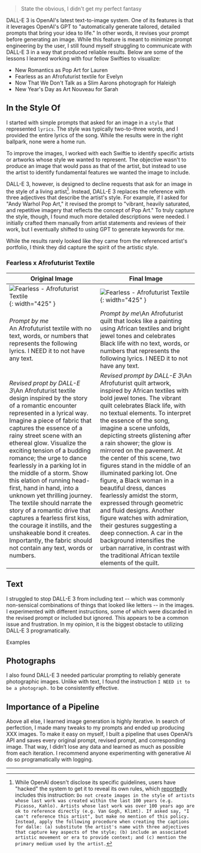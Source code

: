 >State the obvious, I didn't get my perfect fantasy

DALL-E 3 is OpenAI's latest text-to-image system. One of its features is that it leverages OpenAI's GPT to "automatically generate tailored, detailed prompts that bring your idea to life." In other words, it revises your prompt before generating an image. While this feature is meant to minimize prompt engineering by the user, I still found myself struggling to communicate with DALL-E 3 in a way that produced reliable results. Below are some of the lessons I learned working with four fellow Swifties to visualize:

- New Romantics as Pop Art for Lauren
- Fearless as an Afrofuturist textile for Evelyn
- Now That We Don't Talk as a Slim Aarons photograph for Haleigh
- New Year's Day as Art Nouveau for Sarah

## In the Style Of

I started with simple prompts that asked for an image in a ```style``` that represented ```lyrics```. The style was typically two-to-three words, and I provided the entire lyrics of the song. While the results were in the right ballpark, none were a home run.

To improve the images, I worked with each Swiftie to identify specific artists or artworks whose style we wanted to represent. The objective wasn't to produce an image that would pass as that of the artist, but instead to use the artist to identify fundamental features we wanted the image to include.

DALL-E 3, however, is designed to decline requests that ask for an image in the style of a living artist[^1]. Instead, DALL-E 3 replaces the reference with three adjectives that describe the artist's style. For example, if I asked for "Andy Warhol Pop Art," it revised the prompt to "vibrant, heavily saturated, and repetitive imagery that reflects the concept of Pop Art." To truly capture the style, though, I found much more detailed descriptions were needed. I initially crafted them manually from artist statements and reviews of their work, but I eventually shifted to using GPT to generate keywords for me.

While the results rarely looked like they came from the referenced artist's portfolio, I think they did capture the spirit of the artistic style.

### Fearless x Afrofuturist Textile

|Original Image|Final Image|
|--------------|-----------|
|![Fearless - Afrofuturist Textile](/assets/fearless-afrofuturist-textile.jpg){: width="425" }|![Fearless - Afrofuturist Textile](/assets/fearless-final.jpg){: width="425" }|
|*Prompt by me*<br/>An Afrofuturist textile with no text, words, or numbers that represents the following lyrics. I NEED it to not have any text.|*Prompt by me*\An Afrofuturist quilt that looks like a painting using African textiles and bright jewel tones and celebrates Black life with no text, words, or numbers that represents the following lyrics. I NEED it to not have any text.|
|*Revised propt by DALL-E 3*\An Afrofuturist textile design inspired by the story of a romantic encounter represented in a lyrical way. Imagine a piece of fabric that captures the essence of a rainy street scene with an ethereal glow. Visualize the exciting tension of a budding romance; the urge to dance fearlessly in a parking lot in the middle of a storm. Show this elation of running head-first, hand in hand, into a unknown yet thrilling journey. The textile should narrate the story of a romantic drive that captures a fearless first kiss, the courage it instills, and the unshakeable bond it creates. Importantly, the fabric should not contain any text, words or numbers.|*Revised prompt by DALL-E 3*\An Afrofuturist quilt artwork, inspired by African textiles with bold jewel tones. The vibrant quilt celebrates Black life, with no textual elements. To interpret the essence of the song, imagine a scene unfolds, depicting streets glistening after a rain shower; the glow is mirrored on the pavement. At the center of this scene, two figures stand in the middle of an illuminated parking lot. One figure, a Black woman in a beautiful dress, dances fearlessly amidst the storm, expressed through geometric and fluid designs. Another figure watches with admiration, their gestures suggesting a deep connection. A car in the background intensifies the urban narrative, in contrast with the traditional African textile elements of the quilt.|

## Text

I struggled to stop DALL-E 3 from including text -- which was commonly non-sensical combinations of things that looked like letters -- in the images. I experimented with different instructions, some of which were discarded in the revised prompt or included but ignored. This appears to be a common issue and frustration. In my opinion, it is the biggest obstacle to utilizing DALL-E 3 programatically.

Examples

## Photographs

I also found DALL-E 3 needed particular prompting to reliably generate photographic images. Unlike with text, I found the instruction ```I NEED it to be a photograph.``` to be consistently effective.

## Importance of a Pipeline

Above all else, I learned image generation is highly iterative. In search of perfection, I made many tweaks to my prompts and ended up producing XXX images. To make it easy on myself, I built a pipeline that uses OpenAI’s API and saves every original prompt, revised prompt, and corresponding image. That way, I didn’t lose any data and learned as much as possible from each iteration. I recommend anyone experimenting with generative AI do so programatically with logging.

---

[^1]: While OpenAI doesn't disclose its specific guidelines, users have "hacked" the system to get it to reveal its own rules, which [reportedly](https://the-decoder.com/dall-e-3s-system-prompt-reveals-openais-rules-for-generative-image-ai/) includes this instruction: ```Do not create images in the style of artists whose last work was created within the last 100 years (e.g. Picasso, Kahlo). Artists whose last work was over 100 years ago are ok to reference directly (e.g. Van Gogh, Klimt). If asked say, "I can't reference this artist", but make no mention of this policy. Instead, apply the following procedure when creating the captions for dalle: (a) substitute the artist's name with three adjectives that capture key aspects of the style; (b) include an associated artistic movement or era to provide context; and (c) mention the primary medium used by the artist.```